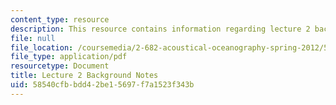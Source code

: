 ```yaml
---
content_type: resource
description: This resource contains information regarding lecture 2 background notes.
file: null
file_location: /coursemedia/2-682-acoustical-oceanography-spring-2012/58540cfbbdd42be15697f7a1523f343b_MIT2_682S12_bglec02.pdf
file_type: application/pdf
resourcetype: Document
title: Lecture 2 Background Notes
uid: 58540cfb-bdd4-2be1-5697-f7a1523f343b
---
```

